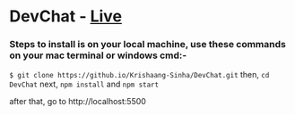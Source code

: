 # DevChat - [Live](https://dev2client.herokuapp.com/)

### Steps to install is on your local machine, use these commands on your mac terminal or windows cmd:-
`$ git clone https://github.io/Krishaang-Sinha/DevChat.git`
then,
`cd DevChat`
next,
`npm install`
and
`npm start`

after that, go to http://localhost:5500
